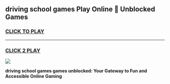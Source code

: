 
## driving school games Play Online 👋 Unblocked Games
<h3>
<a href="https://news.freeplayer.one?title=driving_school_games&ref=17GH">CLICK TO PLAY</a></h3>
<hr>

<h3>
<a href="https://news.freeplayer.one?title=driving_school_games&ref=17GH">CLICK 2 PLAY</a>
  
</h3>

<a href="https://news.freeplayer.one?title=driving_school_games&ref=17GH/"><img src="https://clearcache.store/games.png"></a>


**driving school games games unblocked: Your Gateway to Fun and Accessible Online Gaming**
